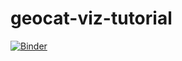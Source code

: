 # geocat-viz-tutorial

[![Binder](https://mybinder.org/badge_logo.svg)](https://mybinder.org/v2/gh/anissa111/plotting-with-geocat-tutorial/HEAD)